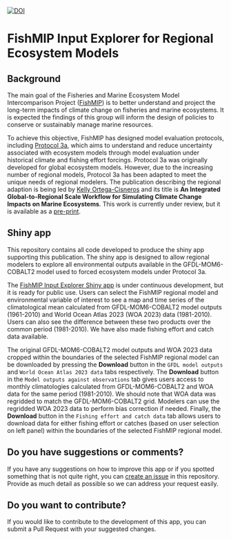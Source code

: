 [![DOI](https://zenodo.org/badge/DOI/10.5281/zenodo.14004703.svg)](https://doi.org/10.5281/zenodo.14004703)


# FishMIP Input Explorer for Regional Ecosystem Models

## Background
The main goal of the Fisheries and Marine Ecosystem Model Intercomparison Project ([FishMIP](https://fishmip.org/)) is to better understand and project the long-term impacts of climate change on fisheries and marine ecosystems. It is expected the findings of this group will inform the design of policies to conserve or sustainably manage marine resources.  
  
To achieve this objective, FishMIP has designed model evaluation protocols, including [Protocol 3a](https://github.com/Fish-MIP/FishMIP2.0_TrackA_ISIMIP3a), which aims to understand and reduce uncertainty associated with ecosystem models through model evaluation under historical climate and fishing effort forcings. Protocol 3a was originally developed for global ecosystem models. However, due to the increasing number of regional models, Protocol 3a has been adapted to meet the unique needs of regional modelers. The publication describing the regional adaption is being led by [Kelly Ortega-Cisneros](https://orcid.org/0000-0003-2511-5448) and its title is **An Integrated Global-to-Regional Scale Workflow for Simulating Climate Change Impacts on Marine Ecosystems**. This work is currently under review, but it is available as a [pre-print](http://dx.doi.org/10.22541/essoar.171587234.44707846/v1).  


## Shiny app
This repository contains all code developed to produce the shiny app supporting this publication. The shiny app is designed to allow regional modelers to explore all environmental outputs available in the GFDL-MOM6-COBALT2 model used to forced ecosystem models under Protocol 3a. 

The [FishMIP Input Explorer Shiny app](https://rstudio.global-ecosystem-model.cloud.edu.au/shiny/FishMIP_Input_Explorer/) is under continuous development, but it is ready for public use. Users can select the FishMIP regional model and environmental variable of interest to see a map and time series of the climatological mean calculated from GFDL-MOM6-COBALT2 model outputs (1961-2010) and World Ocean Atlas 2023 (WOA 2023) data (1981-2010). Users can also see the difference between these two products over the common period (1981-2010). We have also made fishing effort and catch data available.  
  
The original GFDL-MOM6-COBALT2 model outputs and WOA 2023 data cropped within the boundaries of the selected FishMIP regional model can be downloaded by pressing the **Download** button in the `GFDL model outputs` and `World Ocean Atlas 2023 data` tabs respectively. The **Download** button in the `Model outputs against observations` tab gives users access to monthly climatologies calculated from GFDL-MOM6-COBALT2 and WOA data for the same period (1981-2010). We should note that WOA data was regridded to match the GFDL-MOM6-COBALT2 grid. Modelers can use the regridded WOA 2023 data to perform bias correction if needed. Finally, the **Download** button in the `Fishing effort and catch data` tab allows users to download data for either fishing effort or catches (based on user selection on left panel) within the boundaries of the selected FishMIP regional model.  
  
## Do you have suggestions or comments?
If you have any suggestions on how to improve this app or if you spotted something that is not quite right, you can [create an issue](https://github.com/Fish-MIP/FishMIP_Input_Explorer/issues) in this repository. Provide as much detail as possible so we can address your request easily.  
  
## Do you want to contribute?
If you would like to contribute to the development of this app, you can submit a Pull Request with your suggested changes. 